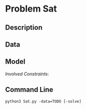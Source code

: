 # Problem Sat

## Description



## Data



## Model

*Involved Constraints*: 


## Command Line

```shell
python3 Sat.py -data=TODO [-solve]
```



